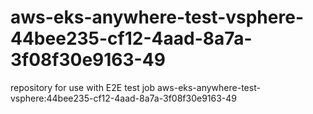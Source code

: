 # aws-eks-anywhere-test-vsphere-44bee235-cf12-4aad-8a7a-3f08f30e9163-49
repository for use with E2E test job aws-eks-anywhere-test-vsphere:44bee235-cf12-4aad-8a7a-3f08f30e9163-49
